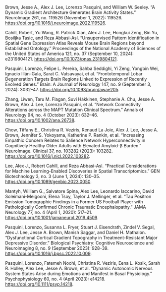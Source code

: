Brown, Jesse A., Alex J. Lee, Lorenzo Pasquini, and William W. Seeley. “A Dynamic Gradient Architecture Generates Brain Activity States.” NeuroImage 261, no. 119526 (November 1, 2022): 119526. https://doi.org/10.1016/j.neuroimage.2022.119526.

Cahill, Robert, Yu Wang, R. Patrick Xian, Alex J. Lee, Hongkui Zeng, Bin Yu, Bosiljka Tasic, and Reza Abbasi-Asl. “Unsupervised Pattern Identification in Spatial Gene Expression Atlas Reveals Mouse Brain Regions beyond Established Ontology.” Proceedings of the National Academy of Sciences of the United States of America 121, no. 37 (September 10, 2024): e2319804121. https://doi.org/10.1073/pnas.2319804121.

Pasquini, Lorenzo, Felipe L. Pereira, Sahba Seddighi, Yi Zeng, Yongbin Wei, Ignacio Illán-Gala, Sarat C. Vatsavayai, et al. “Frontotemporal Lobar Degeneration Targets Brain Regions Linked to Expression of Recently Evolved Genes.” Brain: A Journal of Neurology 147, no. 9 (September 3, 2024): 3032–47. https://doi.org/10.1093/brain/awae205.

Zhang, Liwen, Taru M. Flagan, Suvi Häkkinen, Stephanie A. Chu, Jesse A. Brown, Alex J. Lee, Lorenzo Pasquini, et al. “Network Connectivity Alterations across the MAPT Mutation Clinical Spectrum.” Annals of Neurology 94, no. 4 (October 2023): 632–46. https://doi.org/10.1002/ana.26738.

Chow, Tiffany E., Christina R. Veziris, Renaud La Joie, Alex J. Lee, Jesse A. Brown, Jennifer S. Yokoyama, Katherine P. Rankin, et al. “Increasing Empathic Concern Relates to Salience Network Hyperconnectivity in Cognitively Healthy Older Adults with Elevated Amyloid-β Burden.” NeuroImage. Clinical 37, no. 103282 (2023): 103282. https://doi.org/10.1016/j.nicl.2022.103282.

Lee, Alex J., Robert Cahill, and Reza Abbasi-Asl. “Practical Considerations for Machine Learning-Enabled Discoveries in Spatial Transcriptomics.” GEN Biotechnology 3, no. 3 (June 1, 2024): 130–35. https://doi.org/10.1089/genbio.2023.0050.

Mantyh, William G., Salvatore Spina, Alex Lee, Leonardo Iaccarino, David Soleimani-Meigooni, Elena Tsoy, Taylor J. Mellinger, et al. “Tau Positron Emission Tomographic Findings in a Former US Football Player with Pathologically Confirmed Chronic Traumatic Encephalopathy.” JAMA Neurology 77, no. 4 (April 1, 2020): 517–21. https://doi.org/10.1001/jamaneurol.2019.4509.

Pasquini, Lorenzo, Susanna L. Fryer, Stuart J. Eisendrath, Zindel V. Segal, Alex J. Lee, Jesse A. Brown, Manish Saggar, and Daniel H. Mathalon. “Dysfunctional Cortical Gradient Topography in Treatment-Resistant Major Depressive Disorder.” Biological Psychiatry: Cognitive Neuroscience and Neuroimaging 8, no. 9 (September 2023): 928–39. https://doi.org/10.1016/j.bpsc.2022.10.009.

Pasquini, Lorenzo, Fatemeh Noohi, Christina R. Veziris, Eena L. Kosik, Sarah R. Holley, Alex Lee, Jesse A. Brown, et al. “Dynamic Autonomic Nervous System States Arise during Emotions and Manifest in Basal Physiology.” Psychophysiology 60, no. 4 (April 2023): e14218. https://doi.org/10.1111/psyp.14218.

